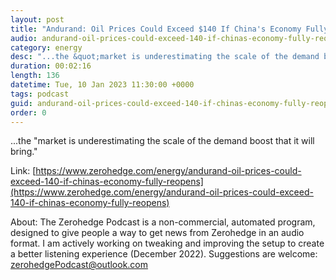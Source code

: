 ```yaml
---
layout: post
title: "Andurand: Oil Prices Could Exceed $140 If China's Economy Fully Reopens"
audio: andurand-oil-prices-could-exceed-140-if-chinas-economy-fully-reopens-0
category: energy
desc: "...the &quot;market is underestimating the scale of the demand boost that it will bring.&quot;"
duration: 00:02:16
length: 136
datetime: Tue, 10 Jan 2023 11:30:00 +0000
tags: podcast
guid: andurand-oil-prices-could-exceed-140-if-chinas-economy-fully-reopens-0
order: 0
---
```

...the &quot;market is underestimating the scale of the demand boost that it will bring.&quot;

Link: [https://www.zerohedge.com/energy/andurand-oil-prices-could-exceed-140-if-chinas-economy-fully-reopens](https://www.zerohedge.com/energy/andurand-oil-prices-could-exceed-140-if-chinas-economy-fully-reopens)

About: The Zerohedge Podcast is a non-commercial, automated program, designed to give people a way to get news from Zerohedge in an audio format.  I am actively working on tweaking and improving the setup to create a better listening experience (December 2022).  Suggestions are welcome: [zerohedgePodcast@outlook.com](mailto:zerohedgePodcast@outlook.com)